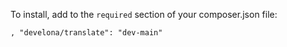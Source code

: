 To install, add to the `required` section of your composer.json file:

```
, "develona/translate": "dev-main"
```

